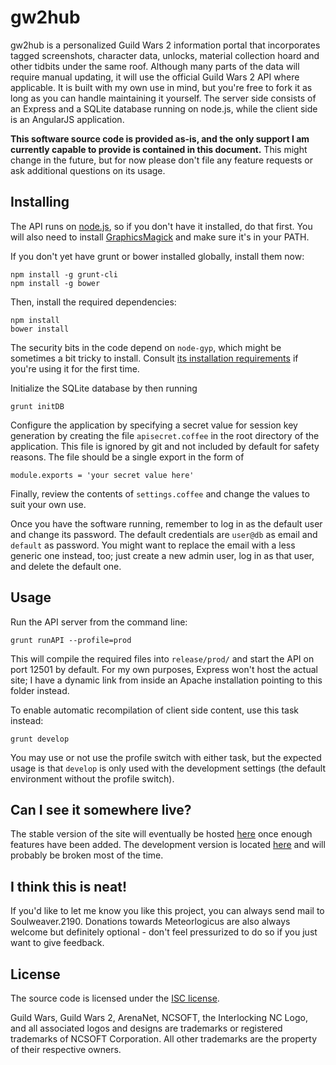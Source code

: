 gw2hub
======
gw2hub is a personalized Guild Wars 2 information portal that incorporates tagged screenshots, character data,
unlocks, material collection hoard and other tidbits under the same roof. Although many parts of the data will
require manual updating, it will use the official Guild Wars 2 API where applicable. It is built with my own use in
mind, but you're free to fork it as long as you can handle maintaining it yourself. The server side consists of an
Express and a SQLite database running on node.js, while the client side is an AngularJS application.

**This software source code is provided as-is, and the only support I am currently capable to provide is contained in this
document.** This might change in the future, but for now please don't file any feature requests or ask additional
questions on its usage.

Installing
----------
The API runs on [node.js](http://nodejs.org/), so if you don't have it installed, do that first. You will also need
to install [GraphicsMagick](http://www.graphicsmagick.org/) and make sure it's in your PATH.

If you don't yet have grunt or bower installed globally, install them now:

    npm install -g grunt-cli
    npm install -g bower
    
Then, install the required dependencies:

    npm install
    bower install
    
The security bits in the code depend on `node-gyp`, which might be sometimes a bit tricky to install. Consult
[its installation requirements](https://github.com/TooTallNate/node-gyp/) if you're using it for the first time.

Initialize the SQLite database by then running

    grunt initDB
    
Configure the application by specifying a secret value for session key generation by creating the file
`apisecret.coffee` in the root directory of the application. This file is ignored by git and not included by default
for safety reasons. The file should be a single export in the form of

    module.exports = 'your secret value here'

Finally, review the contents of `settings.coffee` and change the values to suit your own use.

Once you have the software running, remember to log in as the default user and change its password. The default
credentials are `user@db` as email and `default` as password. You might want to replace the email with a less generic
one instead, too; just create a new admin user, log in as that user, and delete the default one.

Usage
-----
Run the API server from the command line:

    grunt runAPI --profile=prod
    
This will compile the required files into `release/prod/` and start the API on port 12501 by default.
For my own purposes, Express won't host the actual site; I have a dynamic link from inside an Apache installation
pointing to this folder instead.

To enable automatic recompilation of client side content, use this task instead:

    grunt develop
    
You may use or not use the profile switch with either task, but the expected usage is that `develop` is only used with
the development settings (the default environment without the profile switch).

Can I see it somewhere live?
----------------------------
The stable version of the site will eventually be hosted [here](http://soul-weaver.tk/gw2/) once enough features have
been added. The development version is located [here](http://soul-weaver.tk/gw2_edge/) and will probably be broken
most of the time.

I think this is neat!
---------------------
If you'd like to let me know you like this project, you can always send mail to Soulweaver.2190. Donations towards
Meteorlogicus are also always welcome but definitely optional - don't feel pressurized to do so if you just want
to give feedback.

License
-------
The source code is licensed under the [ISC license](http://www.isc.org/downloads/software-support-policy/isc-license/).

Guild Wars, Guild Wars 2, ArenaNet, NCSOFT, the Interlocking NC Logo, and all associated logos and designs are
trademarks or registered trademarks of NCSOFT Corporation. All other trademarks are the property of their respective
owners.
